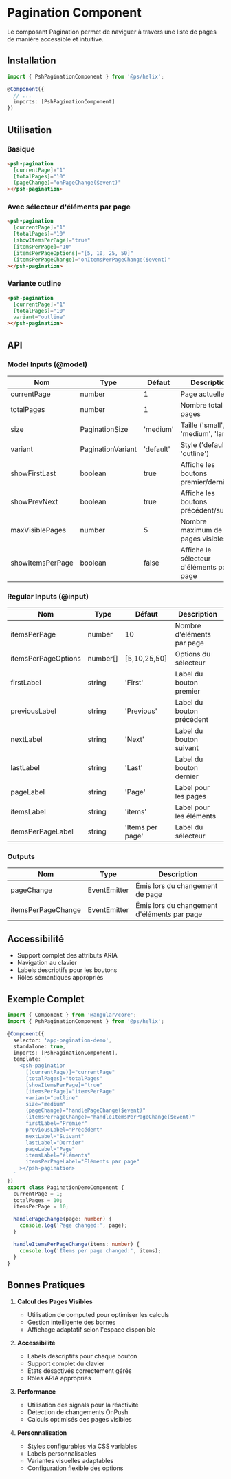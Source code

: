 # Pagination Component

Le composant Pagination permet de naviguer à travers une liste de pages de manière accessible et intuitive.

## Installation

```typescript
import { PshPaginationComponent } from '@ps/helix';

@Component({
  // ...
  imports: [PshPaginationComponent]
})
```

## Utilisation

### Basique
```html
<psh-pagination
  [currentPage]="1"
  [totalPages]="10"
  (pageChange)="onPageChange($event)"
></psh-pagination>
```

### Avec sélecteur d'éléments par page
```html
<psh-pagination
  [currentPage]="1"
  [totalPages]="10"
  [showItemsPerPage]="true"
  [itemsPerPage]="10"
  [itemsPerPageOptions]="[5, 10, 25, 50]"
  (itemsPerPageChange)="onItemsPerPageChange($event)"
></psh-pagination>
```

### Variante outline
```html
<psh-pagination
  [currentPage]="1"
  [totalPages]="10"
  variant="outline"
></psh-pagination>
```

## API

### Model Inputs (@model)
| Nom | Type | Défaut | Description |
|-----|------|---------|-------------|
| currentPage | number | 1 | Page actuelle |
| totalPages | number | 1 | Nombre total de pages |
| size | PaginationSize | 'medium' | Taille ('small', 'medium', 'large') |
| variant | PaginationVariant | 'default' | Style ('default', 'outline') |
| showFirstLast | boolean | true | Affiche les boutons premier/dernier |
| showPrevNext | boolean | true | Affiche les boutons précédent/suivant |
| maxVisiblePages | number | 5 | Nombre maximum de pages visibles |
| showItemsPerPage | boolean | false | Affiche le sélecteur d'éléments par page |

### Regular Inputs (@input)
| Nom | Type | Défaut | Description |
|-----|------|---------|-------------|
| itemsPerPage | number | 10 | Nombre d'éléments par page |
| itemsPerPageOptions | number[] | [5,10,25,50] | Options du sélecteur |
| firstLabel | string | 'First' | Label du bouton premier |
| previousLabel | string | 'Previous' | Label du bouton précédent |
| nextLabel | string | 'Next' | Label du bouton suivant |
| lastLabel | string | 'Last' | Label du bouton dernier |
| pageLabel | string | 'Page' | Label pour les pages |
| itemsLabel | string | 'items' | Label pour les éléments |
| itemsPerPageLabel | string | 'Items per page' | Label du sélecteur |

### Outputs
| Nom | Type | Description |
|-----|------|-------------|
| pageChange | EventEmitter<number> | Émis lors du changement de page |
| itemsPerPageChange | EventEmitter<number> | Émis lors du changement d'éléments par page |

## Accessibilité

- Support complet des attributs ARIA
- Navigation au clavier
- Labels descriptifs pour les boutons
- Rôles sémantiques appropriés

## Exemple Complet

```typescript
import { Component } from '@angular/core';
import { PshPaginationComponent } from '@ps/helix';

@Component({
  selector: 'app-pagination-demo',
  standalone: true,
  imports: [PshPaginationComponent],
  template: `
    <psh-pagination
      [(currentPage)]="currentPage"
      [totalPages]="totalPages"
      [showItemsPerPage]="true"
      [itemsPerPage]="itemsPerPage"
      variant="outline"
      size="medium"
      (pageChange)="handlePageChange($event)"
      (itemsPerPageChange)="handleItemsPerPageChange($event)"
      firstLabel="Premier"
      previousLabel="Précédent"
      nextLabel="Suivant"
      lastLabel="Dernier"
      pageLabel="Page"
      itemsLabel="éléments"
      itemsPerPageLabel="Éléments par page"
    ></psh-pagination>
  `
})
export class PaginationDemoComponent {
  currentPage = 1;
  totalPages = 10;
  itemsPerPage = 10;

  handlePageChange(page: number) {
    console.log('Page changed:', page);
  }

  handleItemsPerPageChange(items: number) {
    console.log('Items per page changed:', items);
  }
}
```

## Bonnes Pratiques

1. **Calcul des Pages Visibles**
   - Utilisation de computed pour optimiser les calculs
   - Gestion intelligente des bornes
   - Affichage adaptatif selon l'espace disponible

2. **Accessibilité**
   - Labels descriptifs pour chaque bouton
   - Support complet du clavier
   - États désactivés correctement gérés
   - Rôles ARIA appropriés

3. **Performance**
   - Utilisation des signals pour la réactivité
   - Détection de changements OnPush
   - Calculs optimisés des pages visibles

4. **Personnalisation**
   - Styles configurables via CSS variables
   - Labels personnalisables
   - Variantes visuelles adaptables
   - Configuration flexible des options